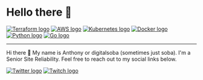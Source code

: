 # Hello there 👋
<a href="https://img.shields.io/badge/Terraform-515E63?style=flat-square&logo=terraform"><img src="https://img.shields.io/badge/Terraform-515E63?style=flat-square&logo=terraform" alt="Terraform logo"></a>
<a href="https://img.shields.io/badge/AWS-515E63?style=flat-square&logo=Amazonaws"><img src="https://img.shields.io/badge/AWS-515E63?style=flat-square&logo=amazonaws" alt="AWS logo"></a>
<a href="https://img.shields.io/badge/-Kubernetes-57837B?style=flat-square&logo=kubernetes"><img src="https://img.shields.io/badge/-Kubernetes-57837B?style=flat-square&logo=kubernetes" alt="Kubernetes logo"></a>
<a href="https://img.shields.io/badge/Docker-57837B?style=flat-square&logo=Docker"><img src="https://img.shields.io/badge/Docker-57837B?style=flat-square&logo=docker" alt="Docker logo"></a>
<a href="https://img.shields.io/badge/Python-C9D8B6?style=flat-square&logo=python"><img src="https://img.shields.io/badge/Python-C9D8B6?style=flat-square&logo=python" alt="Python logo"></a>
<a href="https://img.shields.io/badge/Go-C9D8B6?style=flat-square&logo=git"><img src="https://img.shields.io/badge/Go-C9D8B6?style=flat-square&logo=Go" alt="Go logo"></a>
<hr>

Hi there 👋 My name is Anthony or digitalsoba (sometimes just soba). I'm a Senior Site Reliability. Feel free to reach out to my social links below.

<a href="https://twitter.com/digitalsoba"><img src="https://img.shields.io/badge/Twitter-515E63?style=flat-square&logo=twitter" alt="Twitter logo"></a>
<a href="https://twitch.tv/digitalsoba"><img src="https://img.shields.io/badge/Twitch-515E63?style=flat-square&logo=twitch" alt="Twitch logo"></a>
